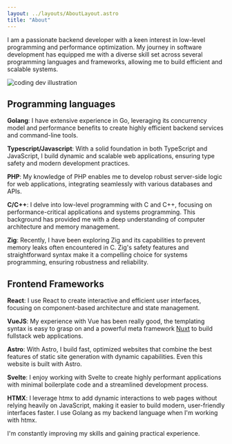 ```yaml
---
layout: ../layouts/AboutLayout.astro
title: "About"
---
```


I am a passionate backend developer with a keen interest in low-level programming and performance optimization. My journey in software development has equipped me with a diverse skill set across several programming languages and frameworks, allowing me to build efficient and scalable systems.

<div>
  <img src="/assets/dev.svg" class="sm:w-1/2 mx-auto" alt="coding dev illustration">
</div>

## Programming languages

**Golang**: I have extensive experience in Go, leveraging its concurrency model and performance benefits to create highly efficient backend services and command-line tools.

**Typescript/Javascript**: With a solid foundation in both TypeScript and JavaScript, I build dynamic and scalable web applications, ensuring type safety and modern development practices.

**PHP**: My knowledge of PHP enables me to develop robust server-side logic for web applications, integrating seamlessly with various databases and APIs.

**C/C++**: I delve into low-level programming with C and C++, focusing on performance-critical applications and systems programming. This background has provided me with a deep understanding of computer architecture and memory management.

**Zig**: Recently, I have been exploring Zig and its capabilities to prevent memory leaks often encountered in C. Zig's safety features and straightforward syntax make it a compelling choice for systems programming, ensuring robustness and reliability.

## Frontend Frameworks

**React**: I use React to create interactive and efficient user interfaces, focusing on component-based architecture and state management.

**VueJS**: My experience with Vue has been really good, the templating syntax is easy to grasp on and a powerful meta framework [Nuxt](https://nuxt.com/) to build fullstack web applications.

**Astro**: With Astro, I build fast, optimized websites that combine the best features of static site generation with dynamic capabilities. Even this website is built with Astro.

**Svelte**: I enjoy working with Svelte to create highly performant applications with minimal boilerplate code and a streamlined development process.

**HTMX**: I leverage htmx to add dynamic interactions to web pages without relying heavily on JavaScript, making it easier to build modern, user-friendly interfaces faster. I use Golang as my backend language when I'm working with htmx.

I'm constantly improving my skills and gaining practical experience.
